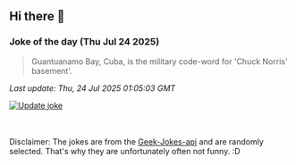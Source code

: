 ## Hi there 👋

### Joke of the day (Thu Jul 24 2025)
<!-- joke -->
>Guantuanamo Bay, Cuba, is the military code-word for 'Chuck Norris' basement'.
<!-- /joke -->

*Last update: Thu, 24 Jul 2025 01:05:03 GMT*

[![Update joke](https://github.com/nclskfm/nclskfm/actions/workflows/joke.yml/badge.svg)](https://github.com/nclskfm/nclskfm/actions/workflows/joke.yml)

<br><br>
Disclaimer: The jokes are from the [Geek-Jokes-api](https://github.com/sameerkumar18/geek-joke-api) and are randomly selected. That's why they are unfortunately often not funny. :D
